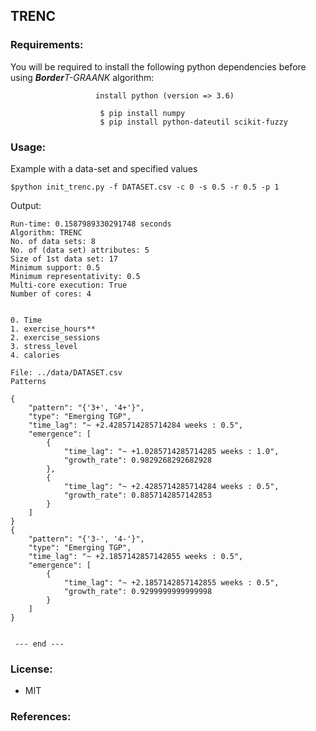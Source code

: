 ## TRENC

### Requirements:
You will be required to install the following python dependencies before using <em><strong>Border</strong>T-GRAANK</em> algorithm:
```
                   install python (version => 3.6)

```

```
                    $ pip install numpy
                    $ pip install python-dateutil scikit-fuzzy

```

### Usage:

Example with a data-set and specified values<br>
```
$python init_trenc.py -f DATASET.csv -c 0 -s 0.5 -r 0.5 -p 1
```

Output:
```
Run-time: 0.1587989330291748 seconds
Algorithm: TRENC 
No. of data sets: 8
No. of (data set) attributes: 5
Size of 1st data set: 17
Minimum support: 0.5
Minimum representativity: 0.5
Multi-core execution: True
Number of cores: 4


0. Time
1. exercise_hours**
2. exercise_sessions
3. stress_level
4. calories

File: ../data/DATASET.csv
Patterns

{
    "pattern": "{'3+', '4+'}",
    "type": "Emerging TGP",
    "time_lag": "~ +2.4285714285714284 weeks : 0.5",
    "emergence": [
        {
            "time_lag": "~ +1.0285714285714285 weeks : 1.0",
            "growth_rate": 0.9829268292682928
        },
        {
            "time_lag": "~ +2.4285714285714284 weeks : 0.5",
            "growth_rate": 0.8857142857142853
        }
    ]
}
{
    "pattern": "{'3-', '4-'}",
    "type": "Emerging TGP",
    "time_lag": "~ +2.1857142857142855 weeks : 0.5",
    "emergence": [
        {
            "time_lag": "~ +2.1857142857142855 weeks : 0.5",
            "growth_rate": 0.9299999999999998
        }
    ]
}


 --- end --- 
```


### License:
* MIT

### References:
